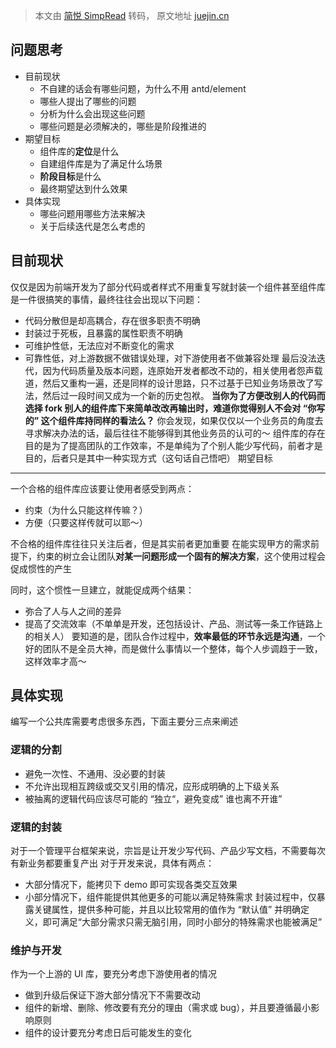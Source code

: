 > 本文由 [简悦 SimpRead](http://ksria.com/simpread/) 转码， 原文地址 [juejin.cn](https://juejin.cn/post/7063017892714905608)

问题思考
----
*   目前现状
    *   不自建的话会有哪些问题，为什么不用 antd/element
    *   哪些人提出了哪些的问题
    *   分析为什么会出现这些问题
    *   哪些问题是必须解决的，哪些是阶段推进的
*   期望目标
    *   组件库的**定位**是什么
    *   自建组件库是为了满足什么场景
    *   **阶段目标**是什么
    *   最终期望达到什么效果
*   具体实现
    *   哪些问题用哪些方法来解决
    *   关于后续迭代是怎么考虑的

目前现状
----

仅仅是因为前端开发为了部分代码或者样式不用重复写就封装一个组件甚至组件库是一件很搞笑的事情，最终往往会出现以下问题：
*   代码分散但是却高耦合，存在很多职责不明确
*   封装过于死板，且暴露的属性职责不明确
*   可维护性低，无法应对不断变化的需求
*   可靠性低，对上游数据不做错误处理，对下游使用者不做兼容处理
最后没法迭代，因为代码质量及版本问题，连原始开发者都改不动的，相关使用者怨声载道，然后又重构一遍，还是同样的设计思路，只不过基于已知业务场景改了写法，然后过一段时间又成为一个新的历史包袱。
**当你为了方便改别人的代码而选择 fork 别人的组件库下来简单改改再输出时，难道你觉得别人不会对 “你写的” 这个组件库持同样的看法么？**
你会发现，如果仅仅以一个业务员的角度去寻求解决办法的话，最后往往不能够得到其他业务员的认可的～
组件库的存在目的是为了提高团队的工作效率，不是单纯为了个别人能少写代码，前者才是目的，后者只是其中一种实现方式（这句话自己悟吧）
期望目标
----
一个合格的组件库应该要让使用者感受到两点：
*   约束（为什么只能这样传嘛？）
*   方便（只要这样传就可以耶～）

不合格的组件库往往只关注后者，但是其实前者更加重要
在能实现甲方的需求前提下，约束的树立会让团队**对某一问题形成一个固有的解决方案**，这个使用过程会促成惯性的产生


同时，这个惯性一旦建立，就能促成两个结果：
*   弥合了人与人之间的差异
*   提高了交流效率（不单单是开发，还包括设计、产品、测试等一条工作链路上的相关人）
要知道的是，团队合作过程中，**效率最低的环节永远是沟通**，一个好的团队不是全员大神，而是做什么事情以一个整体，每个人步调趋于一致，这样效率才高～

具体实现
----
编写一个公共库需要考虑很多东西，下面主要分三点来阐述
### 逻辑的分割
*   避免一次性、不通用、没必要的封装
*   不允许出现相互跨级或交叉引用的情况，应形成明确的上下级关系
*   被抽离的逻辑代码应该尽可能的 “独立“，避免变成” 谁也离不开谁”
### 逻辑的封装
对于一个管理平台框架来说，宗旨是让开发少写代码、产品少写文档，不需要每次有新业务都要重复产出
对于开发来说，具体有两点：
*   大部分情况下，能拷贝下 demo 即可实现各类交互效果
*   小部分情况下，组件能提供其他更多的可能以满足特殊需求
封装过程中，仅暴露关键属性，提供多种可能，并且以比较常用的值作为 “默认值” 并明确定义，即可满足“大部分需求只需无脑引用，同时小部分的特殊需求也能被满足”

### 维护与开发

作为一个上游的 UI 库，要充分考虑下游使用者的情况
*   做到升级后保证下游大部分情况下不需要改动
*   组件的新增、删除、修改要有充分的理由（需求或 bug），并且要遵循最小影响原则
*   组件的设计要充分考虑日后可能发生的变化